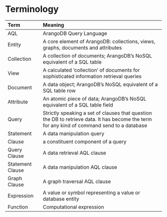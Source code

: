 # Terminology

| Term                | Meaning             |
| :------------------ | :------------------ |
| AQL                 | ArangoDB Query Language |
| Entity              | A core element of ArangoDB: collections, views, graphs, documents and attributes |
| Collection          | A collection of documents; ArangoDB’s NoSQL equivalent of a SQL table|
| View                | A calculated ‘collection’ of documents for sophisticated information retrieval queries |
| Document            | A data object; ArangoDB’s NoSQL equivalent of a SQL table row|
| Attribute           | An atomic piece of data; ArangoDB’s NoSQL equivalent of a SQL table field|
| Query               | Strictly speaking a set of clauses that question the DB to retrieve data. It has become the term for any kind of command send to a database|
| Statement           | A data manipulation query|
| Clause              | a constituent component of a query |
| Query Clause        | A data retrieval AQL clause |
| Statement Clause    | A data manipulation AQL clause |
| Graph Clause        | A graph traversal AQL clause |
| Expression          | A value or symbol representing  a value or database entity |
| Function            | Computational expression |
